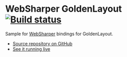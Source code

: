 # WebSharper GoldenLayout [![Build status](https://ci.appveyor.com/api/projects/status/3jo3hrqs5bhjekkr?svg=true)](https://ci.appveyor.com/project/IntelliFactory/goldenlayout)

Sample for [WebSharper](https://websharper.com) bindings for GoldenLayout.

* [Source repository on GitHub](https://github.com/websharper-samples/GoldenLayout)
* [See it running live](https://websharper-samples.github.io/GoldenLayout)
